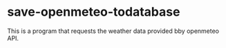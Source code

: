 # save-openmeteo-todatabase


This is a program that requests the weather data provided bby openmeteo API. 


